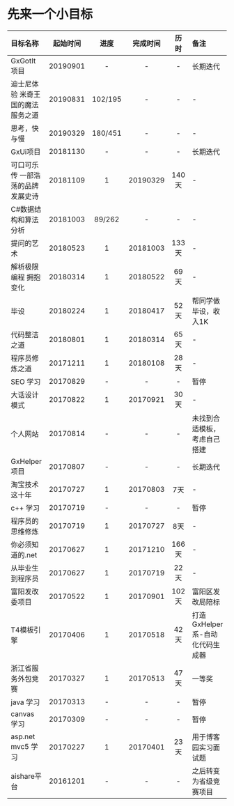# 先来一个小目标
|目标名称|起始时间|进度|完成时间|历时|备注|
|:------|:-----:|:----:|:---:|:--:|:-  |
|GxGotIt项目|20190901|-|-|-|长期迭代|
|迪士尼体验 米奇王国的魔法服务之道|20190831|102/195|-|-|-|
|思考，快与慢|20190329|180/451|-|-|-|
|GxUi项目|20181130|-|-|-|长期迭代|
|可口可乐传 一部浩荡的品牌发展史诗|20181109|1|20190329|140天|-|
|C#数据结构和算法分析|20181003|89/262|-|-|-|
|提问的艺术|20180523|1|20181003|133天|-|
|解析极限编程 拥抱变化|20180314|1|20180522|69天|-|
|毕设|20180224|1|20180417|52天|帮同学做毕设，收入1K|
|代码整洁之道|20180801|1|20180314|65天|-|
|程序员修炼之道|20171211|1|20180108|28天|-|
|SEO 学习|20170829|-|-|-|暂停|
|大话设计模式|20170822|1|20170921|30天|-|
|个人网站|20170814|-|-|-|未找到合适模板，考虑自己搭建|
|GxHelper项目|20170807|-|-|-|长期迭代|
|淘宝技术这十年|20170727|1|20170803|7天|-|
|c++ 学习|20170719|-|-|-|暂停|
|程序员的思维修炼|20170719|1|20170727|8天|-|
|你必须知道的.net|20170627|1|20171210|166天|-|
|从毕业生到程序员|20170627|1|20170719|22天|-|
|富阳发改委项目|20170522|1|20170901|102天|富阳区发改局陪标|
|T4模板引擎|20170406|1|20170518|42天|打造GxHelper系-自动化代码生成器|
|浙江省服务外包竞赛|20170327|1|20170513|47天|一等奖|
|java 学习|20170313|-|-|-|暂停|
|canvas 学习|20170309|-|-|-|暂停|
|asp.net mvc5 学习|20170227|1|20170401|23天|用于博客园实习面试题|
|aishare平台|20161201|-|-|-|之后转变为省级竞赛项目|